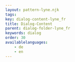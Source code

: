 ```yaml
---
layout: pattern-lyne.njk
tags: 
key: dialog-content-lyne_fr
title: Dialog-Content
parent: dialog-folder-lyne_fr
keywords: dialog
order: 30
availablelanguages: 
    - de
    - en
---
```

